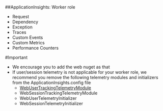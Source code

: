 ﻿##ApplicationInsights: Worker role

* Request
* Dependency
* Exception
* Traces
* Custom Events
* Custom Metrics
* Performance Counters

#Important
* We encourage you to add the web nuget as that 
* If user/session telemetry is not applicable for your worker role, we recommend you remove the following telemetry modules and initializers from the ApplicationInsights.config file
  * [WebUserTrackingTelemetryModule](/ApplicationInsights.config#L36)
  * WebSessionTrackingTelemetryModule
  * WebUserTelemetryInitializer
  * WebSessionTelemetryInitializer